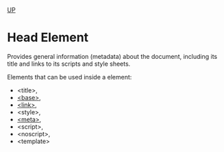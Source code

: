 [UP](../index.md)

# Head Element
Provides general information (metadata) about the document, including its title and links to its scripts and style sheets.

Elements that can be used inside a <head> element:
- &lt;title&gt;,
- [&lt;base&gt;](./base.md), 
- [&lt;link&gt;](./link.md), 
- &lt;style&gt;, 
- [&lt;meta&gt;](./meta.md), 
- &lt;script&gt;, 
- &lt;noscript&gt;, 
- &lt;template&gt;




 



